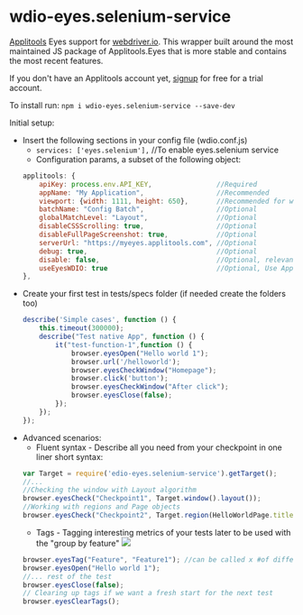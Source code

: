 # wdio-eyes.selenium-service
[Applitools](https://applitools.com) Eyes support for [webdriver.io](https://http://webdriver.io/).
This wrapper built around the most maintained JS package of Applitools.Eyes that is more stable and contains the most recent features.

If you don't have an Applitools account yet, [signup](https://applitools.com/users/register) for free for a trial account.

To install run: `npm i wdio-eyes.selenium-service --save-dev`

Initial setup:
- Insert the following sections in your config file (wdio.conf.js) 
    - `services: ['eyes.selenium'],` //To enable eyes.selenium service
    - Configuration params, a subset of the following object:       
    ```javascript
    applitools: {
        apiKey: process.env.API_KEY,                //Required
        appName: "My Application",                  //Recommended
        viewport: {width: 1111, height: 650},       //Recommended for web, don't use in mobile
        batchName: "Config Batch",                  //Optional
        globalMatchLevel: "Layout",                 //Optional
        disableCSSScrolling: true,                  //Optional
        disableFullPageScreenshot: true,            //Optional
        serverUrl: "https://myeyes.applitools.com", //Optional
        debug: true,                                //Optional
        disable: false,                             //Optional, relevant only if =true
        useEyesWDIO: true                           //Optional, Use Applitools new WDIO sdk under the hood
    },
    ```
- Create your first test in tests/specs folder (if needed create the folders too)
    ```javascript
    describe('Simple cases', function () {
        this.timeout(300000);
        describe("Test native App", function () {
            it("test-function-1",function () {
                browser.eyesOpen("Hello world 1");
                browser.url('/helloworld');
                browser.eyesCheckWindow("Homepage");
                browser.click('button');
                browser.eyesCheckWindow("After click");
                browser.eyesClose(false);
            });
        });
    });
    ```
- Advanced scenarios:
  - Fluent syntax - Describe all you need from your checkpoint in one liner short syntax:
  ```javascript
  var Target = require('edio-eyes.selenium-service').getTarget();
  //...
  //Checking the window with Layout algorithm
  browser.eyesCheck("Checkpoint1", Target.window().layout());
  //Working with regions and Page objects
  browser.eyesCheck("Checkpoint2", Target.region(HelloWorldPage.title).layout());
  ```
  - Tags - Tagging interesting metrics of your tests later to be used with the "group by feature"
  ![](https://user-images.githubusercontent.com/6667420/52020130-d7a64c00-24f8-11e9-8fb2-dc0189dabca7.png)
  ```javascript
  browser.eyesTag("Feature", "Feature1"); //can be called x #of different metrics you want to introduce
  browser.eyesOpen("Hello world 1");
  //... rest of the test
  browser.eyesClose(false);
  // Clearing up tags if we want a fresh start for the next test
  browser.eyesClearTags();
  ```
